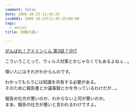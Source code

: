 ```yaml
---
comment: false
date: 2006-10-25 11:45:25
iso8601: 2006-10-25T11:45:25+09:00
tags:
  - social
title: 知識の違い

---
```


<div class="entry-body">
  <p><a title="がんばれ！アドミンくん 第3話 ? ＠IT" href="http://www.atmarkit.co.jp/fwin2k/itpropower/admin-kun/003/adminkun003.html">がんばれ！アドミンくん 第3話 ? ＠IT</a></p>

  <p>こういうことって、ウィルス対策とかじゃなくてもあるよねぇ…。</p>

  <p>偉い人にはそれがわからんのです。</p>

  <p>わかってもらうには知識を共有する必要がある。<br />
    そのために報告書とか議事録とかを作っているわけだが…。</p>

  <p>報告の仕方が悪いのか、わからない上司が悪いのか。<br />
    まあ、報告の仕方が悪いと言われるわけですよ。<br /></p>
</div>
